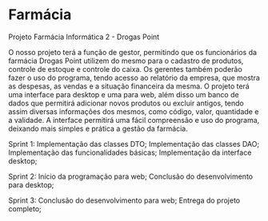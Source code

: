# Farmácia
Projeto Farmácia Informática 2 - Drogas Point 

O nosso projeto terá a função de gestor, permitindo que os funcionários da farmácia Drogas Point utilizem do mesmo para o cadastro de produtos, controle de estoque e controle do caixa. Os gerentes também poderão fazer o uso do programa, tendo acesso ao relatório da empresa, que mostra as despesas, as vendas e a situação financeira da mesma.
O projeto terá uma interface para desktop e uma para web, além disso um banco de dados que permitirá adicionar novos produtos ou excluir antigos, tendo assim diversas informações dos mesmos, como código, valor, quantidade e a validade. A interface permitirá uma fácil compreensão e uso do programa, deixando mais simples e prática a gestão da farmácia.

Sprint 1:
Implementação das classes DTO;
Implementação das classes DAO;
Implementação das funcionalidades básicas;
Implementação da interface desktop;

Sprint 2:
Início da programação para web;
Conclusão do desenvolvimento para desktop;

Sprint 3:
Conclusão do desenvolvimento para web;
Entrega do projeto completo;
